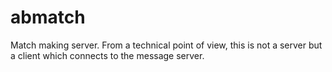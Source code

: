 # abmatch

Match making server. From a technical point of view, this is not a server but a 
client which connects to the message server.
